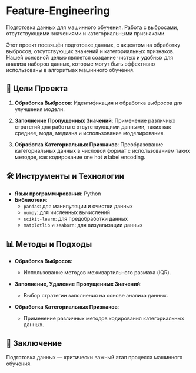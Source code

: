 # Feature-Engineering
Подготовка данных для машинного обучения. Работа с выбросами, отсутствующими значениями и категориальными признаками. 

Этот проект посвящён подготовке данных, с акцентом на обработку выбросов, отсутствующих значений и категориальных признаков. Нашей основной целью является создание чистых и удобных для анализа наборов данных, которые могут быть эффективно использованы в алгоритмах машинного обучения.

## 📌 Цели Проекта

1. **Обработка Выбросов**: Идентификация и обработка выбросов для улучшения модели.
   
2. **Заполнение Пропущенных Значений**: Применение различных стратегий для работы с отсутствующими данными, таких как среднее, мода, медиана и использование моделирования.

3. **Обработка Категориальных Признаков**: Преобразование категориальных данных в числовой формат с использованием таких методов, как кодирование one hot и label encoding.

## 🛠️ Инструменты и Технологии

- **Язык программирования**: Python
- **Библиотеки**: 
  - `pandas`: для манипуляции и очистки данных
  - `numpy`: для численных вычислений
  - `scikit-learn`: для предобработки данных
  - `matplotlib` и `seaborn`: для визуализации данных

## 📊 Методы и Подходы

- **Обработка Выбросов**: 
  - Использование методов межквартильного размаха (IQR).
  
- **Заполнение, Удаление Пропущенных Значений**: 
  - Выбор стратегии заполнения на основе анализа данных.
  
- **Обработка Категориальных Признаков**: 
  - Применение различных методов кодирования категориальных данных.

## 📝 Заключение

Подготовка данных — критически важный этап процесса машинного обучения.
